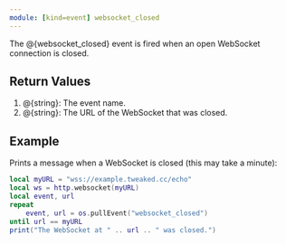 ```yaml
---
module: [kind=event] websocket_closed
---
```


<!--
SPDX-FileCopyrightText: 2021 The CC: Tweaked Developers

SPDX-License-Identifier: LicenseRef-CCPL
-->

The @{websocket_closed} event is fired when an open WebSocket connection is closed.

## Return Values
1. @{string}: The event name.
2. @{string}: The URL of the WebSocket that was closed.

## Example
Prints a message when a WebSocket is closed (this may take a minute):
```lua
local myURL = "wss://example.tweaked.cc/echo"
local ws = http.websocket(myURL)
local event, url
repeat
    event, url = os.pullEvent("websocket_closed")
until url == myURL
print("The WebSocket at " .. url .. " was closed.")
```

